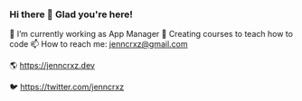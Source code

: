 ### Hi there 👋 Glad you're here!
🔭 I’m currently working as App Manager
🌱 Creating courses to teach how to code
📫 How to reach me: jenncrxz@gmail.com

🌎 https://jenncrxz.dev

🐦 https://twitter.com/jenncrxz

<!--
**jenncrxz/jenncrxz** is a ✨ _special_ ✨ repository because its `README.md` (this file) appears on your GitHub profile.

Here are some ideas to get you started:

- 🔭 I’m currently working on ...
- 🌱 I’m currently learning ...
- 👯 I’m looking to collaborate on ...
- 🤔 I’m looking for help with ...
- 💬 Ask me about ...
- 📫 How to reach me: ...
- 😄 Pronouns: ...
- ⚡ Fun fact: ...
-->
